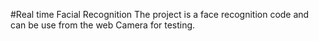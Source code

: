 #Real time Facial Recognition
The  project is a face recognition code and can be use from the web Camera for testing. 
